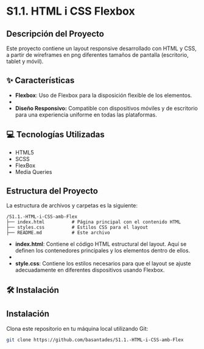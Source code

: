 # S1.1. HTML i CSS Flexbox

## Descripción del Proyecto

Este proyecto contiene un layout responsive desarrollado con HTML y CSS, a partir de wireframes en png diferentes tamaños de pantalla (escritorio, tablet y móvil).

## ✨ Características

- **Flexbox**: Uso de Flexbox para la disposición flexible de los elementos.
- 
- **Diseño Responsivo:** Compatible con dispositivos móviles y de escritorio para una experiencia uniforme en todas las plataformas.

## 💻 Tecnologías Utilizadas

- HTML5
- SCSS
- FlexBox
- Media Queries

 ## Estructura del Proyecto

La estructura de archivos y carpetas es la siguiente:

```
/S1.1.-HTML-i-CSS-amb-Flex
├── index.html          # Página principal con el contenido HTML
├── styles.css          # Estilos CSS para el layout
├── README.md           # Este archivo
```

- **index.html**: Contiene el código HTML estructural del layout. Aquí se definen los contenedores principales y los elementos dentro de ellos.
- 
- **style.css**: Contiene los estilos necesarios para que el layout se ajuste adecuadamente en diferentes dispositivos usando Flexbox.

## 🛠️ Instalación

## Instalación

Clona este repositorio en tu máquina local utilizando Git:
   
   ```bash
   git clone https://github.com/basantades/S1.1.-HTML-i-CSS-amb-Flex
   ```
